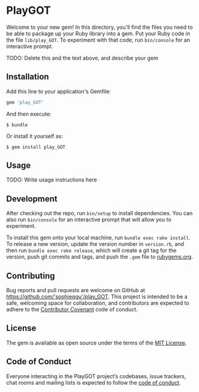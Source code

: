 # PlayGOT

Welcome to your new gem! In this directory, you'll find the files you need to be able to package up your Ruby library into a gem. Put your Ruby code in the file `lib/play_GOT`. To experiment with that code, run `bin/console` for an interactive prompt.

TODO: Delete this and the text above, and describe your gem

## Installation

Add this line to your application's Gemfile:

```ruby
gem 'play_GOT'
```

And then execute:

    $ bundle

Or install it yourself as:

    $ gem install play_GOT

## Usage

TODO: Write usage instructions here

## Development

After checking out the repo, run `bin/setup` to install dependencies. You can also run `bin/console` for an interactive prompt that will allow you to experiment.

To install this gem onto your local machine, run `bundle exec rake install`. To release a new version, update the version number in `version.rb`, and then run `bundle exec rake release`, which will create a git tag for the version, push git commits and tags, and push the `.gem` file to [rubygems.org](https://rubygems.org).

## Contributing

Bug reports and pull requests are welcome on GitHub at https://github.com/'sophieqgu'/play_GOT. This project is intended to be a safe, welcoming space for collaboration, and contributors are expected to adhere to the [Contributor Covenant](http://contributor-covenant.org) code of conduct.

## License

The gem is available as open source under the terms of the [MIT License](https://opensource.org/licenses/MIT).

## Code of Conduct

Everyone interacting in the PlayGOT project’s codebases, issue trackers, chat rooms and mailing lists is expected to follow the [code of conduct](https://github.com/'sophieqgu'/play_GOT/blob/master/CODE_OF_CONDUCT.md).
